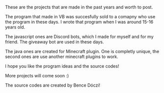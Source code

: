 These are the projects that are made in the past years and worth to post.

The program that made in VB was succesfully sold to a comapny who use the program in these days. I wrote that program when I was around 15-16 years old.

The javascript ones are Discord bots, which I made for myself and for my friend. The giveaway bot are used in these days.

The java ones are created for Minecraft plugin. One is completly unique, the second ones are use another minecraft plugins to work.

I hope you like the program ideas and the source codes!

More projects will come soon :)

The source codes are created by Bence Dóczi!
